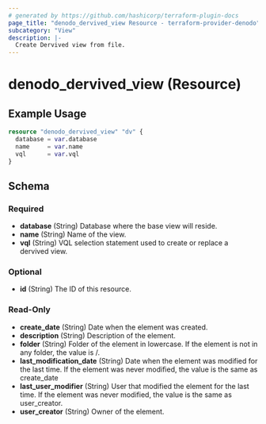 ```yaml
---
# generated by https://github.com/hashicorp/terraform-plugin-docs
page_title: "denodo_dervived_view Resource - terraform-provider-denodo"
subcategory: "View"
description: |-
  Create Dervived view from file.
---
```


# denodo_dervived_view (Resource)


## Example Usage

```terraform
resource "denodo_dervived_view" "dv" {
  database = var.database
  name     = var.name
  vql      = var.vql
}
```

<!-- schema generated by tfplugindocs -->
## Schema

### Required

- **database** (String) Database where the base view will reside.
- **name** (String) Name of the view.
- **vql** (String) VQL selection statement used to create or replace a dervived view.

### Optional

- **id** (String) The ID of this resource.

### Read-Only

- **create_date** (String) Date when the element was created.
- **description** (String) Description of the element.
- **folder** (String) Folder of the element in lowercase. If the element is not in any folder, the value is /.
- **last_modification_date** (String) Date when the element was modified for the last time. If the element was never modified, the value is the same as create_date
- **last_user_modifier** (String) User that modified the element for the last time. If the element was never modified, the value is the same as user_creator.
- **user_creator** (String) Owner of the element.


